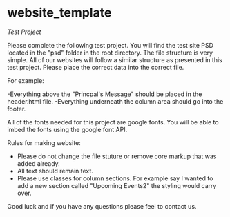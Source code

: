 # website_template

*Test Project*

Please complete the following test project. You will find the test site PSD located in the "psd" folder in the root directory. The file structure is very simple. All of our websites will follow a similar structure as presented in this test project. Please place the correct data into the correct file. 

For example:

-Everything above the "Princpal's Message" should be placed in the header.html file.
-Everything underneath the column area should go into the footer.

All of the fonts needed for this project are google fonts. You will be able to imbed the fonts using the google font API. 

Rules for making website: 

- Please do not change the file stuture or remove core markup that was added already.
- All text should remain text. 
- Please use classes for column sections. For example say I wanted to add a new section called "Upcoming Events2" the styling would carry over. 

Good luck and if you have any questions please feel to contact us. 
